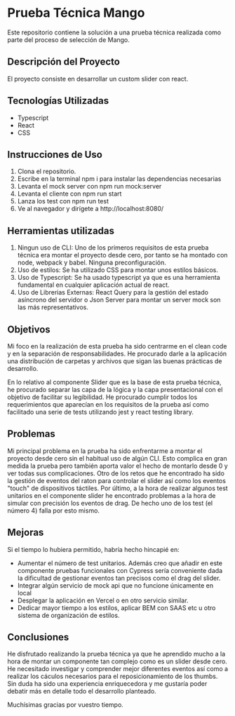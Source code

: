 # Prueba Técnica Mango

Este repositorio contiene la solución a una prueba técnica realizada como parte del proceso de selección de Mango.

## Descripción del Proyecto

El proyecto consiste en desarrollar un custom slider con react. 

## Tecnologías Utilizadas

- Typescript
- React
- CSS

## Instrucciones de Uso

1. Clona el repositorio.
2. Escribe en la terminal npm i para instalar las dependencias necesarias
3. Levanta el mock server con npm run mock:server
4. Levanta el cliente con npm run start
5. Lanza los test con npm run test
6. Ve al navegador y dirígete a http://localhost:8080/

## Herramientas utilizadas

1. Ningun uso de CLI: Uno de los primeros requisitos de esta prueba técnica era montar el proyecto desde cero, por tanto se ha montado con node, webpack y babel. Ninguna preconfiguración.
2. Uso de estilos: Se ha utilizado CSS para montar unos estilos básicos. 
3. Uso de Typescript: Se ha usado typescript ya que es una herramienta fundamental en cualquier aplicación actual de react.
4. Uso de Librerias Externas: React Query para la gestión del estado asíncrono del servidor o Json Server para montar un server mock son las más representativos.

## Objetivos

Mi foco en la realización de esta prueba ha sido centrarme en el clean code y en la separación de responsabilidades. 
He procurado darle a la aplicación una distribución de carpetas y archivos que sigan las buenas prácticas de desarrollo.

En lo relativo al componente Slider que es la base de esta prueba técnica, he procurado separar las capa de la lógica y la capa presentacional
con el objetivo de facilitar su legibilidad. He procurado cumplir todos los requerimientos que aparecían en los requisitos de la prueba así 
como facilitado una serie de tests utilizando jest y react testing library.

## Problemas

Mi principal problema en la prueba ha sido enfrentarme a montar el proyecto desde cero sin el habitual uso de algún CLI. Esto complica en gran 
medida la prueba pero también aporta valor el hecho de montarlo desde 0 y ver todas sus complicaciones. Otro de los retos que he encontrado
ha sido la gestión de eventos del raton para controlar el slider así como los eventos "touch" de dispositivos táctiles.
Por último, a la hora de realizar algunos test unitarios en el componente slider he encontrado problemas a la hora de simular con precisión
los eventos de drag. De hecho uno de los test (el número 4) falla por esto mismo.

## Mejoras

Si el tiempo lo hubiera permitido, habría hecho hincapié en:

- Aumentar el número de test unitarios. Además creo que añadir en este componente pruebas funcionales con Cypress sería conveniente dada la dificultad de gestionar eventos tan precisos como el drag del slider.
- Integrar algún servicio de mock api que no funcione únicamente en local
- Desplegar la aplicación en Vercel o en otro servicio similar.
- Dedicar mayor tiempo a los estilos, aplicar BEM con SAAS etc u otro sistema de organización de estilos. 

## Conclusiones

He disfrutado realizando la prueba técnica ya que he aprendido mucho a la hora de montar un componente tan complejo como es un slider desde cero. He necesitado investigar y comprender mejor diferentes eventos
así como a realizar los cáculos necesarios para el reposicionamiento de los thumbs. Sin duda ha sido una experiencia enriquecedora y me gustaría poder debatir más en detalle todo el desarrollo planteado.

Muchísimas gracias por vuestro tiempo.

